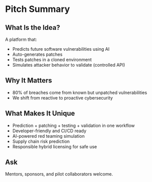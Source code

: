 # Pitch Summary

## What Is the Idea?
A platform that:
- Predicts future software vulnerabilities using AI
- Auto-generates patches
- Tests patches in a cloned environment
- Simulates attacker behavior to validate (controlled API)

## Why It Matters
- 80% of breaches come from known but unpatched vulnerabilities
- We shift from reactive to proactive cybersecurity

## What Makes It Unique
- Prediction + patching + testing + validation in one workflow
- Developer-friendly and CI/CD ready
- AI-powered red teaming simulation
- Supply chain risk prediction
- Responsible hybrid licensing for safe use

## Ask
Mentors, sponsors, and pilot collaborators welcome.